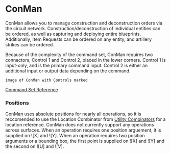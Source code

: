 # ConMan

ConMan allows you to manage construction and deconstruction orders via the circuit network. Construction/deconstruction of individual entities can be ordered, as well as capturing and deploying entire blueprints. Additionally, Item Requests can be ordered on any entity, and artillery strikes can be ordered.

Because of the complexity of the command set, ConMan requires two connectors, Control 1 and Control 2, placed in the lower corners. Control 1 is input-only, and is the primary command input. Control 2 is either an additional input or output data depending on the command.

`image of ConMan with Controls marked`


[Command Set Reference](https://docs.google.com/spreadsheets/d/1EwpnEpIH5FDuhOyAfHpYr0tIxa_Wt9LgixO274a2zlM/edit?usp=sharing)

### Positions

ConMan uses absolute positions for nearly all operations, so it is reccomended to use the Location Combinator from [Utility Combinators](https://mods.factorio.com/mod/utility-combinators) for a location reference. ConMan does not currently support any operations across surfaces. When an operation requires one position arguement, it is supplied on ![X] and ![Y]. When an operation requires two position arguments or a bounding box, the first point is supplied on ![X] and ![Y] and the second on ![U] and ![V].